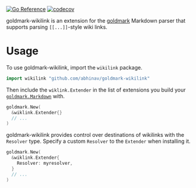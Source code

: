 [![Go Reference](https://pkg.go.dev/badge/github.com/abhinav/goldmark-wikilink.svg)](https://pkg.go.dev/github.com/abhinav/goldmark-wikilink)
[![codecov](https://codecov.io/gh/abhinav/goldmark-wikilink/branch/main/graph/badge.svg?token=W98KYF8SPE)](https://codecov.io/gh/abhinav/goldmark-wikilink)

goldmark-wikilink is an extension for the [goldmark] Markdown parser that
supports parsing `[[...]]`-style wiki links.

  [goldmark]: http://github.com/yuin/goldmark

# Usage

To use goldmark-wikilink, import the `wikilink` package.

```go
import wikilink "github.com/abhinav/goldmark-wikilink"
```

Then include the `wiklink.Extender` in the list of extensions you build your
[`goldmark.Markdown`] with.

  [`goldmark.Markdown`]: https://pkg.go.dev/github.com/yuin/goldmark#Markdown

```go
goldmark.New(
  &wiklink.Extender{}
  // ...
)
```

goldmark-wikilink provides control over destinations of wikilinks with the
`Resolver` type. Specify a custom `Resolver` to the `Extender` when installing
it.

```go
goldmark.New(
  &wiklink.Extender{
    Resolver: myresolver,
  }
  // ...
)
```

